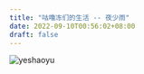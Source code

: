 ```yaml
---
title: "咕噜冻们的生活 -- 夜少雨"
date: 2022-09-10T00:56:02+08:00
draft: false
---
```

![yeshaoyu](/img/iwtty/yeshaoyu.jpg)
